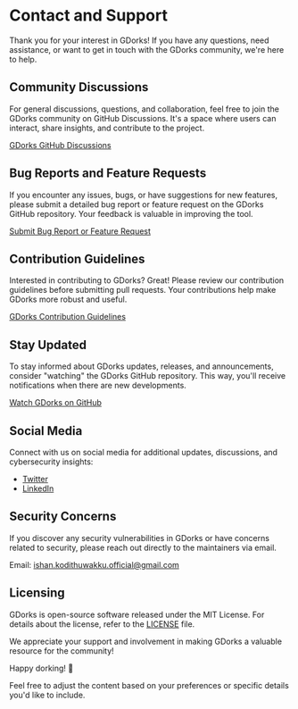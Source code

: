 # Contact and Support

Thank you for your interest in GDorks! If you have any questions, need assistance, or want to get in touch with the GDorks community, we're here to help.

## Community Discussions

For general discussions, questions, and collaboration, feel free to join the GDorks community on GitHub Discussions. It's a space where users can interact, share insights, and contribute to the project.

[GDorks GitHub Discussions](https://github.com/ishanoshada/GDorks/discussions)

## Bug Reports and Feature Requests

If you encounter any issues, bugs, or have suggestions for new features, please submit a detailed bug report or feature request on the GDorks GitHub repository. Your feedback is valuable in improving the tool.

[Submit Bug Report or Feature Request](https://github.com/ishanoshada/GDorks/issues)

## Contribution Guidelines

Interested in contributing to GDorks? Great! Please review our contribution guidelines before submitting pull requests. Your contributions help make GDorks more robust and useful.

[GDorks Contribution Guidelines](https://github.com/ishanoshada/GDorks/blob/main/CONTRIBUTING.md)

## Stay Updated

To stay informed about GDorks updates, releases, and announcements, consider "watching" the GDorks GitHub repository. This way, you'll receive notifications when there are new developments.

[Watch GDorks on GitHub](https://github.com/ishanoshada/GDorks)

## Social Media

Connect with us on social media for additional updates, discussions, and cybersecurity insights:

- [Twitter](https://twitter.com/ishan_oshada)
- [LinkedIn](https://lk.linkedin.com/in/ishan-oshada-860b971ba)

## Security Concerns

If you discover any security vulnerabilities in GDorks or have concerns related to security, please reach out directly to the maintainers via email.

Email: ishan.kodithuwakku.official@gmail.com

## Licensing

GDorks is open-source software released under the MIT License. For details about the license, refer to the [LICENSE](https://github.com/ishanoshada/GDorks/blob/main/LICENSE) file.

We appreciate your support and involvement in making GDorks a valuable resource for the community!

Happy dorking! 🌟

Feel free to adjust the content based on your preferences or specific details you'd like to include.
